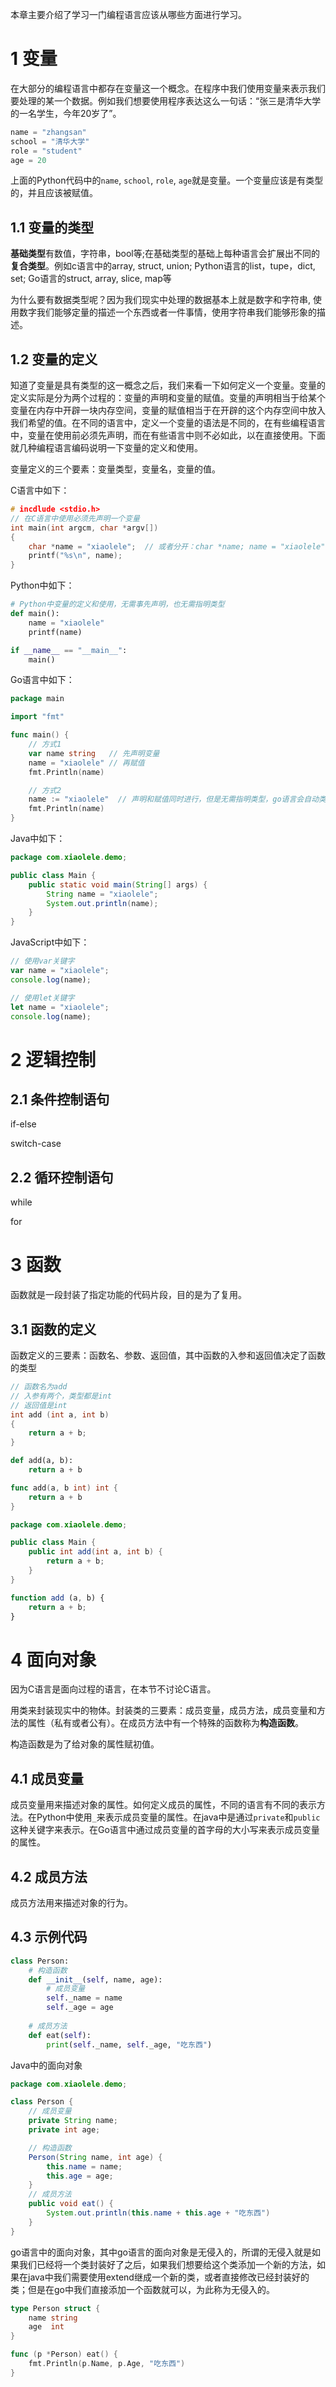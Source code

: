 本章主要介绍了学习一门编程语言应该从哪些方面进行学习。

# 1 变量

在大部分的编程语言中都存在变量这一个概念。在程序中我们使用变量来表示我们要处理的某一个数据。例如我们想要使用程序表达这么一句话：“张三是清华大学的一名学生，今年20岁了”。

```python
name = "zhangsan"
school = "清华大学"
role = "student"
age = 20
```

上面的Python代码中的`name`, `school`, `role`, `age`就是变量。一个变量应该是有类型的，并且应该被赋值。

## 1.1 变量的类型

**基础类型**有数值，字符串，bool等;在基础类型的基础上每种语言会扩展出不同的**复合类型**。例如c语言中的array, struct, union; Python语言的list，tupe，dict, set; Go语言的struct, array, slice, map等

为什么要有数据类型呢？因为我们现实中处理的数据基本上就是数字和字符串, 使用数字我们能够定量的描述一个东西或者一件事情，使用字符串我们能够形象的描述。

## 1.2 变量的定义

知道了变量是具有类型的这一概念之后，我们来看一下如何定义一个变量。变量的定义实际是分为两个过程的：变量的声明和变量的赋值。变量的声明相当于给某个变量在内存中开辟一块内存空间，变量的赋值相当于在开辟的这个内存空间中放入我们希望的值。在不同的语言中，定义一个变量的语法是不同的，在有些编程语言中，变量在使用前必须先声明，而在有些语言中则不必如此，以在直接使用。下面就几种编程语言编码说明一下变量的定义和使用。

变量定义的三个要素：变量类型，变量名，变量的值。

C语言中如下：
```c
# incdlude <stdio.h>
// 在C语言中使用必须先声明一个变量
int main(int argcm, char *argv[]) 
{
    char *name = "xiaolele";  // 或者分开：char *name; name = "xiaolele";
    printf("%s\n", name);
}
```

Python中如下：

```python
# Python中变量的定义和使用，无需事先声明，也无需指明类型
def main():
    name = "xiaolele"
    printf(name)

if __name__ == "__main__":
    main()
```

Go语言中如下：

```go
package main

import "fmt"

func main() {
    // 方式1
    var name string   // 先声明变量
    name = "xiaolele" // 再赋值
    fmt.Println(name)

    // 方式2
    name := "xiaolele"  // 声明和赋值同时进行，但是无需指明类型，go语言会自动类型推导
    fmt.Println(name)
}
```

Java中如下：

```java
package com.xiaolele.demo;

public class Main {
    public static void main(String[] args) {
        String name = "xiaolele";
        System.out.println(name);
    }
}
```

JavaScript中如下：

```js
// 使用var关键字
var name = "xiaolele";
console.log(name);

// 使用let关键字
let name = "xiaolele";
console.log(name);
```

# 2 逻辑控制

## 2.1 条件控制语句

if-else

switch-case

## 2.2 循环控制语句

while 

for

# 3 函数

函数就是一段封装了指定功能的代码片段，目的是为了复用。

## 3.1 函数的定义

函数定义的三要素：函数名、参数、返回值，其中函数的入参和返回值决定了函数的类型

```c
// 函数名为add
// 入参有两个，类型都是int
// 返回值是int
int add (int a, int b) 
{
    return a + b;
}
```

```python
def add(a, b):
    return a + b
```

```go
func add(a, b int) int {
    return a + b
}
```

```java
package com.xiaolele.demo;

public class Main {
    public int add(int a, int b) {
        return a + b;
    }
}
```

```js
function add (a, b) {
    return a + b;
}
```

# 4 面向对象

因为C语言是面向过程的语言，在本节不讨论C语言。

用类来封装现实中的物体。封装类的三要素：成员变量，成员方法，成员变量和方法的属性（私有或者公有）。在成员方法中有一个特殊的函数称为**构造函数**。

构造函数是为了给对象的属性赋初值。

## 4.1 成员变量

成员变量用来描述对象的属性。如何定义成员的属性，不同的语言有不同的表示方法。在Python中使用`_`来表示成员变量的属性。在java中是通过`private`和`public`这种关键字来表示。在Go语言中通过成员变量的首字母的大小写来表示成员变量的属性。

## 4.2 成员方法

成员方法用来描述对象的行为。

## 4.3 示例代码

```python
class Person:
    # 构造函数
    def __init__(self, name, age):
        # 成员变量
        self._name = name
        self._age = age
    
    # 成员方法
    def eat(self):
        print(self._name, self._age, "吃东西")
```
Java中的面向对象
```java
package com.xiaolele.demo;

class Person {
    // 成员变量
    private String name;
    private int age;

    // 构造函数
    Person(String name, int age) {
        this.name = name;
        this.age = age;
    }
    // 成员方法
    public void eat() {
        System.out.println(this.name + this.age + "吃东西")
    }
}
```
go语言中的面向对象，其中go语言的面向对象是无侵入的，所谓的无侵入就是如果我们已经将一个类封装好了之后，如果我们想要给这个类添加一个新的方法，如果在java中我们需要使用extend继成一个新的类，或者直接修改已经封装好的类；但是在go中我们直接添加一个函数就可以，为此称为无侵入的。
```go
type Person struct {
    name string
    age  int 
}

func (p *Person) eat() {
    fmt.Println(p.Name, p.Age, "吃东西")
}
```